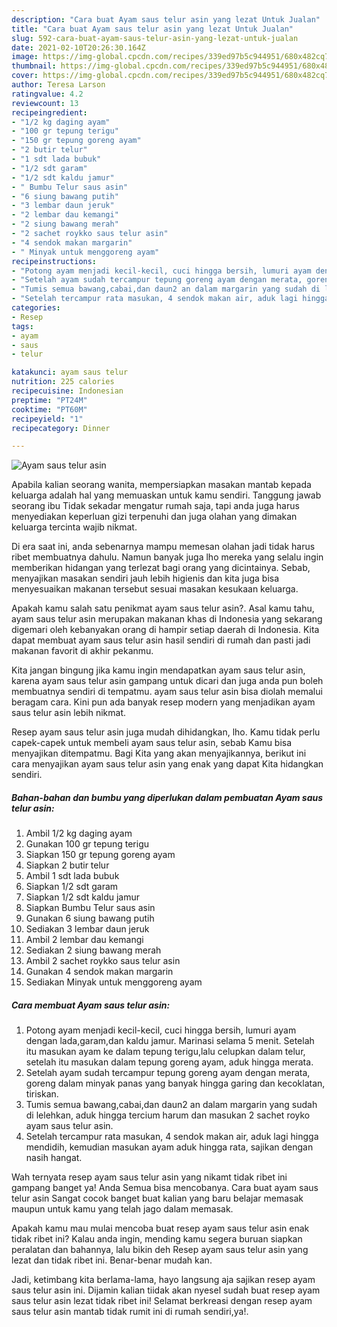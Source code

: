 ```yaml
---
description: "Cara buat Ayam saus telur asin yang lezat Untuk Jualan"
title: "Cara buat Ayam saus telur asin yang lezat Untuk Jualan"
slug: 592-cara-buat-ayam-saus-telur-asin-yang-lezat-untuk-jualan
date: 2021-02-10T20:26:30.164Z
image: https://img-global.cpcdn.com/recipes/339ed97b5c944951/680x482cq70/ayam-saus-telur-asin-foto-resep-utama.jpg
thumbnail: https://img-global.cpcdn.com/recipes/339ed97b5c944951/680x482cq70/ayam-saus-telur-asin-foto-resep-utama.jpg
cover: https://img-global.cpcdn.com/recipes/339ed97b5c944951/680x482cq70/ayam-saus-telur-asin-foto-resep-utama.jpg
author: Teresa Larson
ratingvalue: 4.2
reviewcount: 13
recipeingredient:
- "1/2 kg daging ayam"
- "100 gr tepung terigu"
- "150 gr tepung goreng ayam"
- "2 butir telur"
- "1 sdt lada bubuk"
- "1/2 sdt garam"
- "1/2 sdt kaldu jamur"
- " Bumbu Telur saus asin"
- "6 siung bawang putih"
- "3 lembar daun jeruk"
- "2 lembar dau kemangi"
- "2 siung bawang merah"
- "2 sachet roykko saus telur asin"
- "4 sendok makan margarin"
- " Minyak untuk menggoreng ayam"
recipeinstructions:
- "Potong ayam menjadi kecil-kecil, cuci hingga bersih, lumuri ayam dengan lada,garam,dan kaldu jamur. Marinasi selama 5 menit. Setelah itu masukan ayam ke dalam tepung terigu,lalu celupkan dalam telur, setelah itu masukan dalam tepung goreng ayam, aduk hingga merata."
- "Setelah ayam sudah tercampur tepung goreng ayam dengan merata, goreng dalam minyak panas yang banyak hingga garing dan kecoklatan, tiriskan."
- "Tumis semua bawang,cabai,dan daun2 an dalam margarin yang sudah di lelehkan, aduk hingga tercium harum dan masukan 2 sachet royko ayam saus telur asin."
- "Setelah tercampur rata masukan, 4 sendok makan air, aduk lagi hingga mendidih, kemudian masukan ayam aduk hingga rata, sajikan dengan nasih hangat."
categories:
- Resep
tags:
- ayam
- saus
- telur

katakunci: ayam saus telur 
nutrition: 225 calories
recipecuisine: Indonesian
preptime: "PT24M"
cooktime: "PT60M"
recipeyield: "1"
recipecategory: Dinner

---
```



![Ayam saus telur asin](https://img-global.cpcdn.com/recipes/339ed97b5c944951/680x482cq70/ayam-saus-telur-asin-foto-resep-utama.jpg)

Apabila kalian seorang wanita, mempersiapkan masakan mantab kepada keluarga adalah hal yang memuaskan untuk kamu sendiri. Tanggung jawab seorang ibu Tidak sekadar mengatur rumah saja, tapi anda juga harus menyediakan keperluan gizi terpenuhi dan juga olahan yang dimakan keluarga tercinta wajib nikmat.

Di era  saat ini, anda sebenarnya mampu memesan olahan jadi tidak harus ribet membuatnya dahulu. Namun banyak juga lho mereka yang selalu ingin memberikan hidangan yang terlezat bagi orang yang dicintainya. Sebab, menyajikan masakan sendiri jauh lebih higienis dan kita juga bisa menyesuaikan makanan tersebut sesuai masakan kesukaan keluarga. 



Apakah kamu salah satu penikmat ayam saus telur asin?. Asal kamu tahu, ayam saus telur asin merupakan makanan khas di Indonesia yang sekarang digemari oleh kebanyakan orang di hampir setiap daerah di Indonesia. Kita dapat membuat ayam saus telur asin hasil sendiri di rumah dan pasti jadi makanan favorit di akhir pekanmu.

Kita jangan bingung jika kamu ingin mendapatkan ayam saus telur asin, karena ayam saus telur asin gampang untuk dicari dan juga anda pun boleh membuatnya sendiri di tempatmu. ayam saus telur asin bisa diolah memalui beragam cara. Kini pun ada banyak resep modern yang menjadikan ayam saus telur asin lebih nikmat.

Resep ayam saus telur asin juga mudah dihidangkan, lho. Kamu tidak perlu capek-capek untuk membeli ayam saus telur asin, sebab Kamu bisa menyajikan ditempatmu. Bagi Kita yang akan menyajikannya, berikut ini cara menyajikan ayam saus telur asin yang enak yang dapat Kita hidangkan sendiri.

<!--inarticleads1-->

##### Bahan-bahan dan bumbu yang diperlukan dalam pembuatan Ayam saus telur asin:

1. Ambil 1/2 kg daging ayam
1. Gunakan 100 gr tepung terigu
1. Siapkan 150 gr tepung goreng ayam
1. Siapkan 2 butir telur
1. Ambil 1 sdt lada bubuk
1. Siapkan 1/2 sdt garam
1. Siapkan 1/2 sdt kaldu jamur
1. Siapkan  Bumbu Telur saus asin
1. Gunakan 6 siung bawang putih
1. Sediakan 3 lembar daun jeruk
1. Ambil 2 lembar dau kemangi
1. Sediakan 2 siung bawang merah
1. Ambil 2 sachet roykko saus telur asin
1. Gunakan 4 sendok makan margarin
1. Sediakan  Minyak untuk menggoreng ayam




<!--inarticleads2-->

##### Cara membuat Ayam saus telur asin:

1. Potong ayam menjadi kecil-kecil, cuci hingga bersih, lumuri ayam dengan lada,garam,dan kaldu jamur. Marinasi selama 5 menit. Setelah itu masukan ayam ke dalam tepung terigu,lalu celupkan dalam telur, setelah itu masukan dalam tepung goreng ayam, aduk hingga merata.
1. Setelah ayam sudah tercampur tepung goreng ayam dengan merata, goreng dalam minyak panas yang banyak hingga garing dan kecoklatan, tiriskan.
1. Tumis semua bawang,cabai,dan daun2 an dalam margarin yang sudah di lelehkan, aduk hingga tercium harum dan masukan 2 sachet royko ayam saus telur asin.
1. Setelah tercampur rata masukan, 4 sendok makan air, aduk lagi hingga mendidih, kemudian masukan ayam aduk hingga rata, sajikan dengan nasih hangat.




Wah ternyata resep ayam saus telur asin yang nikamt tidak ribet ini gampang banget ya! Anda Semua bisa mencobanya. Cara buat ayam saus telur asin Sangat cocok banget buat kalian yang baru belajar memasak maupun untuk kamu yang telah jago dalam memasak.

Apakah kamu mau mulai mencoba buat resep ayam saus telur asin enak tidak ribet ini? Kalau anda ingin, mending kamu segera buruan siapkan peralatan dan bahannya, lalu bikin deh Resep ayam saus telur asin yang lezat dan tidak ribet ini. Benar-benar mudah kan. 

Jadi, ketimbang kita berlama-lama, hayo langsung aja sajikan resep ayam saus telur asin ini. Dijamin kalian tiidak akan nyesel sudah buat resep ayam saus telur asin lezat tidak ribet ini! Selamat berkreasi dengan resep ayam saus telur asin mantab tidak rumit ini di rumah sendiri,ya!.

